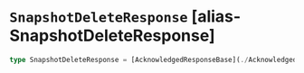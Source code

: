 # `SnapshotDeleteResponse` [alias-SnapshotDeleteResponse]
```typescript
type SnapshotDeleteResponse = [AcknowledgedResponseBase](./AcknowledgedResponseBase.md);
```
